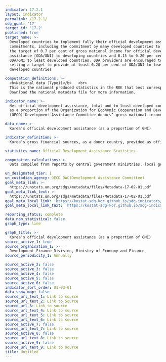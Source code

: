 ```yaml
---
indicator: 17.2.1
layout: indicator
permalink: /17-2-1/
sdg_goal: '17'
target_id: '17.2'
published: true
target_name: >-
  Developed countries to implement fully their official development assistance
  commitments, including the commitment by many developed countries to achieve
  the target of 0.7 per cent of gross national income for official development
  assistance (ODA/GNI) to developing countries and 0.15 to 0.20 per cent of
  ODA/GNI to least developed countries; ODA providers are encouraged to consider
  setting a target to provide at least 0.20 per cent of ODA/GNI to least
  developed countries

computation_definitions: >-
  <b>National data (Type1)</b>   <br>
  This is the national produced statistics in the ROK that best corresponds to the definition of UN SDGs indicators. <br>
  Download the national metadata file for more information.

indicator_name: >-
  Net official development assistance, total and to least developed countries,
  as a proportion of the Organization for Economic Cooperation and Development
  (OECD) Development Assistance Committee donors’ gross national income (GNI)

data_name: >-
  Korea’s official development assistance (as a proportion of GNI) 

indicator_definition: >-
  Korea’s gross financial sources, as a donor country, provided as official development assistance to developing countries and international organizations for economic development and welfare, recognized by public institutions (including government ministries) and the Organization for Economic Cooperation and Development(OECD) Development Assistance Committee as a proportion of gross national income(GNI). 

statistics_name: Official Development Assistance Statistics 

computation_calculations: >-
  Data compiled from reports by central government ministries, local governments, and other public institutions implementing ODA projects

un_designated_tier: I
un_custodian_agency: OECD DAC(Development Assistance Committee)
goal_meta_link: >-
  https://unstats.un.org/sdgs/metadata/files/Metadata-17-02-01.pdf   
goal_meta_link_text: >-
  https://unstats.un.org/sdgs/metadata/files/Metadata-17-02-01.pdf   
goal_meta_local_link: 'https://kostat-sdg-kor.github.io/sdg-indicators/public/data/Metadata-17-02-01_ENG.pdf'
goal_meta_local_link_text: 'https://kostat-sdg-kor.github.io/sdg-indicators/public/data/Metadata-17-02-01_ENG.pdf'

reporting_status: complete
data_non_statistical: false
graph_type: line

graph_title: >-
  Korea’s official development assistance (as a proportion of GNI) 
source_active_1: true
source_organisation_1: >-
  Development Finance Division, Ministry of Economy and Finance 
source_periodicity_1: Annually 

source_active_2: false
source_active_3: false
source_active_4: false
source_active_5: false
source_active_6: false
indicator_sort_order: 01-03-01
data_show_map: false
source_url_text_1: Link to source
source_url_text_2: Link to Source
source_url_3: Link to source
source_url_text_4: Link to source
source_url_text_5: Link to source
source_url_text_6: Link to source
source_active_7: false
source_url_text_7: Link to source
source_active_8: false
source_url_text_8: Link to source
source_active_9: false
source_url_text_9: Link to source
title: Untitled
---
```

